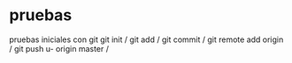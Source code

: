# pruebas
pruebas iniciales con git
git init / git add / git commit / git remote add origin / git push u- origin master /
